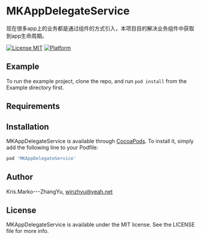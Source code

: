 # MKAppDelegateService
现在很多app上的业务都是通过组件的方式引入，本项目目的解决业务组件中获取到app生命周期。

[![License MIT](https://img.shields.io/badge/license-MIT-green.svg?style=flat)](https://cocoapods.org/pods/MKAppDelegateService)
[![Platform](https://img.shields.io/cocoapods/p/MKAppDelegateService.svg?style=flat)](https://cocoapods.org/pods/MKAppDelegateService)

## Example

To run the example project, clone the repo, and run `pod install` from the Example directory first.

## Requirements

## Installation

MKAppDelegateService is available through [CocoaPods](https://cocoapods.org). To install
it, simply add the following line to your Podfile:

```ruby
pod 'MKAppDelegateService'
```

## Author

Kris.Marko---ZhangYu, winzhyu@yeah.net

## License

MKAppDelegateService is available under the MIT license. See the LICENSE file for more info.
